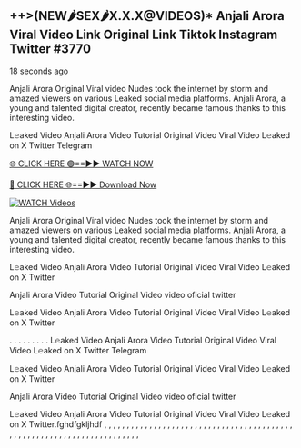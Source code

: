 ## ++>(NEW🌶SEX🌶X.X.X@VIDEOS)* Anjali Arora Viral Video Link Original Link Tiktok Instagram Twitter #3770

18 seconds ago

Anjali Arora Original Viral video Nudes took the internet by storm and amazed viewers on various Leaked social media platforms. Anjali Arora, a young and talented digital creator, recently became famous thanks to this interesting video.

L𝚎aked Video Anjali Arora Video Tutorial Original Video Viral Video L𝚎aked on X Twitter Telegram

[🌐 CLICK HERE 🟢==►► WATCH NOW](https://dekho-ki-hoy-07-2k25.blogspot.com/2025/01/viral-live.html)

[🔴 CLICK HERE 🌐==►► Download Now](https://dekho-ki-hoy-07-2k25.blogspot.com/2025/01/viral-live.html)

[![WATCH Videos](https://i.imgur.com/dJHk4Zq.gif)](https://dekho-ki-hoy-07-2k25.blogspot.com/2025/01/viral-live.html)

Anjali Arora Original Viral video Nudes took the internet by storm and amazed viewers on various Leaked social media platforms. Anjali Arora, a young and talented digital creator, recently became famous thanks to this interesting video.

L𝚎aked Video Anjali Arora Video Tutorial Original Video Viral Video L𝚎aked on X Twitter

Anjali Arora Video Tutorial Original Video video oficial twitter

L𝚎aked Video Anjali Arora Video Tutorial Original Video Viral Video L𝚎aked on X Twitter

. . . . . . . . . L𝚎aked Video Anjali Arora Video Tutorial Original Video Viral Video L𝚎aked on X Twitter Telegram

L𝚎aked Video Anjali Arora Video Tutorial Original Video Viral Video L𝚎aked on X Twitter

Anjali Arora Video Tutorial Original Video video oficial twitter

L𝚎aked Video Anjali Arora Video Tutorial Original Video Viral Video L𝚎aked on X Twitter.fghdfgkljhdf
,
,
,
,
,
,
,
,
,
,
,
,
,
,
,
,
,
,
,
,
,
,
,
,
,
,
,
,
,
,
,
,
,
,
,
,
,
,
,
,
,
,
,
,
,
,
,
,
,
,
,
,
,
,
,
,
,
,
,
,
,
,
,
,
,
,
,
,
,
,
,
